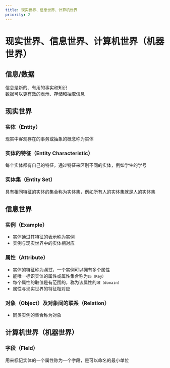 ```yaml
---
title: 现实世界、信息世界、计算机世界
priority: 2
---
```


# 现实世界、信息世界、计算机世界（机器世界）

## 信息/数据

信息是新的、有用的事实和知识\
数据可以更有效的表示、存储和抽取信息

## 现实世界

### 实体（Entity）

现实中客观存在的事务或抽象的概念称为实体

### 实体的特征（Entity Characteristic）

每个实体都有自己的特征，通过特征来区别不同的实体，例如学生的学号

### 实体集（Entity Set）

具有相同特征的实体的集合称为实体集，例如所有人的实体集就是人的实体集

## 信息世界

### 实例（Example）

- 实体通过其特征的表示称为实例
- 实例与现实世界中的实体相对应

### 属性（Attribute）

- 实体的特征称为*属性*，一个实例可以拥有多个属性
- 能唯一标识实体的属性或属性集合称为`码（Key）`
- 每个属性的取值是有范围的，称为该属性的`域（domain）`
- 属性与现实世界的特征相对应

### 对象（Object）及对象间的联系（Relation）

- 同类实例的集合称为对象

## 计算机世界（机器世界）

### 字段（Field）

用来标记实体的一个属性称为一个字段，是可以命名的最小单位

##
